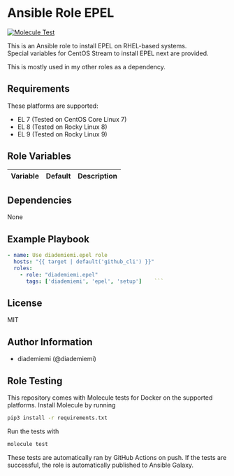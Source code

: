 Ansible Role EPEL
=========

[![Molecule Test](https://github.com/diademiemi/ansible_role_epel/actions/workflows/molecule.yml/badge.svg)](https://github.com/diademiemi/ansible_role_epel/actions/workflows/molecule.yml)

This is an Ansible role to install EPEL on RHEL-based systems.  
Special variables for CentOS Stream to install EPEL next are provided.  

This is mostly used in my other roles as a dependency.  

Requirements
------------
These platforms are supported:
- EL 7 (Tested on CentOS Core Linux 7)  
- EL 8 (Tested on Rocky Linux 8)  
- EL 9 (Tested on Rocky Linux 9)  

<!--
- List hardware requirements here  
-->

Role Variables
--------------

Variable | Default | Description
--- | --- | ---
<!--
`variable` | `default` | Variable example
`long_variable` | See [defaults/main.yml](./defaults/main.yml) | Variable referring to defaults
`distro_specific_variable` | See [vars/debian.yml](./vars/debian.yml) | Variable referring to distro-specific variables
-->

Dependencies
------------
<!-- List dependencies on other roles or criteria -->
None

Example Playbook
----------------

```yaml
- name: Use diademiemi.epel role
  hosts: "{{ target | default('github_cli') }}"
  roles:
    - role: "diademiemi.epel"
      tags: ['diademiemi', 'epel', 'setup']    ```

```

License
-------

MIT

Author Information
------------------

- diademiemi (@diademiemi)

Role Testing
------------

This repository comes with Molecule tests for Docker on the supported platforms.
Install Molecule by running

```bash
pip3 install -r requirements.txt
```

Run the tests with

```bash
molecule test
```

These tests are automatically ran by GitHub Actions on push. If the tests are successful, the role is automatically published to Ansible Galaxy.
